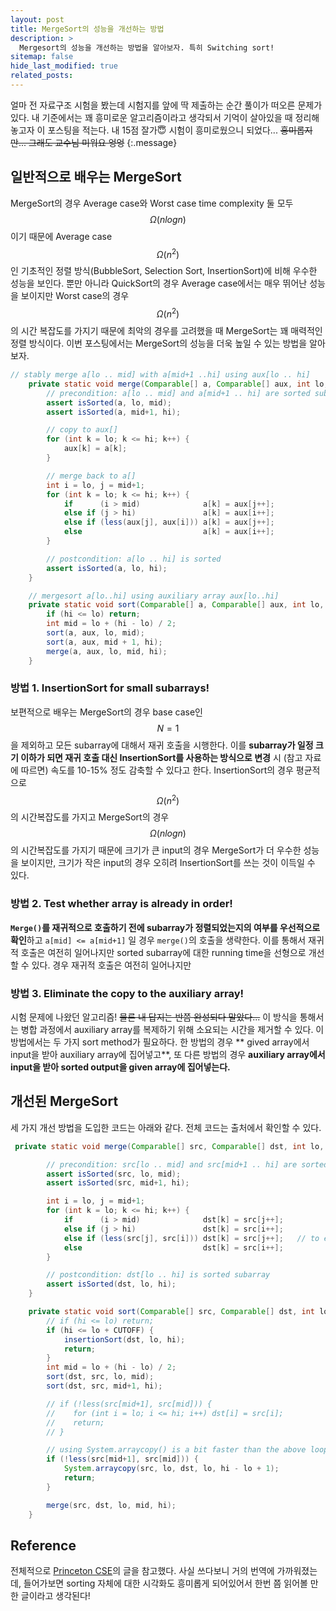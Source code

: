 ```yaml
---
layout: post
title: MergeSort의 성능을 개선하는 방법
description: >
  Mergesort의 성능을 개선하는 방법을 알아보자. 특히 Switching sort!
sitemap: false
hide_last_modified: true
related_posts:
---
```


얼마 전 자료구조 시험을 봤는데 시험지를 앞에 딱 제출하는 순간 풀이가 떠오른 문제가 있다. 내 기준에서는 꽤 흥미로운 알고리즘이라고 생각되서 기억이 살아있을 때 정리해놓고자 이 포스팅을 적는다. 내 15점 잘가😇 시험이 흥미로웠으니 되었다... ~~흥미롭지만... 그래도 교수님 미워요 엉엉~~
{:.message}

## 일반적으로 배우는 MergeSort

MergeSort의 경우 Average case와 Worst case time complexity 둘 모두 $$\Omega(nlogn)$$이기 때문에 Average case $$\Omega(n^2)$$ 인 기초적인 정렬 방식(BubbleSort, Selection Sort, InsertionSort)에 비해 우수한 성능을 보인다. 뿐만 아니라 QuickSort의 경우 Average case에서는 매우 뛰어난 성능을 보이지만 Worst case의 경우 $$\Omega(n^2)$$의 시간 복잡도를 가지기 때문에 최악의 경우를 고려했을 때 MergeSort는 꽤 매력적인 정렬 방식이다. 이번 포스팅에서는 MergeSort의 성능을 더욱 높일 수 있는 방법을 알아보자.

```java
// stably merge a[lo .. mid] with a[mid+1 ..hi] using aux[lo .. hi]
    private static void merge(Comparable[] a, Comparable[] aux, int lo, int mid, int hi) {
        // precondition: a[lo .. mid] and a[mid+1 .. hi] are sorted subarrays
        assert isSorted(a, lo, mid);
        assert isSorted(a, mid+1, hi);

        // copy to aux[]
        for (int k = lo; k <= hi; k++) {
            aux[k] = a[k];
        }

        // merge back to a[]
        int i = lo, j = mid+1;
        for (int k = lo; k <= hi; k++) {
            if      (i > mid)              a[k] = aux[j++];
            else if (j > hi)               a[k] = aux[i++];
            else if (less(aux[j], aux[i])) a[k] = aux[j++];
            else                           a[k] = aux[i++];
        }

        // postcondition: a[lo .. hi] is sorted
        assert isSorted(a, lo, hi);
    }

    // mergesort a[lo..hi] using auxiliary array aux[lo..hi]
    private static void sort(Comparable[] a, Comparable[] aux, int lo, int hi) {
        if (hi <= lo) return;
        int mid = lo + (hi - lo) / 2;
        sort(a, aux, lo, mid);
        sort(a, aux, mid + 1, hi);
        merge(a, aux, lo, mid, hi);
    }
```

### 방법 1. InsertionSort for small subarrays!

보편적으로 배우는 MergeSort의 경우 base case인 $$N = 1$$을 제외하고 모든 subarray에 대해서 재귀 호출을 시행한다. 이를 **subarray가 일정 크기 이하가 되면 재귀 호출 대신 InsertionSort를 사용하는 방식으로 변경** 시 (참고 자료에 따르면) 속도를 10-15% 정도 감축할 수 있다고 한다. InsertionSort의 경우 평균적으로 $$\Omega(n^2)$$의 시간복잡도를 가지고 MergeSort의 경우 $$\Omega(nlogn)$$의 시간복잡도를 가지기 때문에 크기가 큰 input의 경우 MergeSort가 더 우수한 성능을 보이지만, 크기가 작은 input의 경우 오히려 InsertionSort를 쓰는 것이 이득일 수 있다.

### 방법 2. Test whether array is already in order!

**`Merge()`를 재귀적으로 호출하기 전에 subarray가 정렬되었는지의 여부를 우선적으로 확인**하고 `a[mid] <= a[mid+1]` 일 경우 `merge()`의 호출을 생략한다. 이를 통해서 재귀적 호출은 여전히 일어나지만 sorted subarray에 대한 running time을 선형으로 개선할 수 있다. 경우 재귀적 호출은 여전히 일어나지만

### 방법 3. Eliminate the copy to the auxiliary array!

시험 문제에 나왔던 알고리즘! ~~물론 내 답지는 반쯤 완성되다 말았다...~~ 이 방식을 통해서는 병합 과정에서 auxiliary array를 복제하기 위해 소요되는 시간을 제거할 수 있다. 이 방법에서는 두 가지 sort method가 필요하다. 한 방법의 경우 ** gived array에서 input을 받아 auxiliary array에 집어넣고**, 또 다른 방법의 경우 **auxiliary array에서 input을 받아 sorted output을 given array에 집어넣는다.**

## 개선된 MergeSort

세 가지 개선 방법을 도입한 코드는 아래와 같다.
전체 코드는 출처에서 확인할 수 있다.

```java
 private static void merge(Comparable[] src, Comparable[] dst, int lo, int mid, int hi) {

        // precondition: src[lo .. mid] and src[mid+1 .. hi] are sorted subarrays
        assert isSorted(src, lo, mid);
        assert isSorted(src, mid+1, hi);

        int i = lo, j = mid+1;
        for (int k = lo; k <= hi; k++) {
            if      (i > mid)              dst[k] = src[j++];
            else if (j > hi)               dst[k] = src[i++];
            else if (less(src[j], src[i])) dst[k] = src[j++];   // to ensure stability
            else                           dst[k] = src[i++];
        }

        // postcondition: dst[lo .. hi] is sorted subarray
        assert isSorted(dst, lo, hi);
    }

    private static void sort(Comparable[] src, Comparable[] dst, int lo, int hi) {
        // if (hi <= lo) return;
        if (hi <= lo + CUTOFF) {
            insertionSort(dst, lo, hi);
            return;
        }
        int mid = lo + (hi - lo) / 2;
        sort(dst, src, lo, mid);
        sort(dst, src, mid+1, hi);

        // if (!less(src[mid+1], src[mid])) {
        //    for (int i = lo; i <= hi; i++) dst[i] = src[i];
        //    return;
        // }

        // using System.arraycopy() is a bit faster than the above loop
        if (!less(src[mid+1], src[mid])) {
            System.arraycopy(src, lo, dst, lo, hi - lo + 1);
            return;
        }

        merge(src, dst, lo, mid, hi);
    }
```

## Reference

전체적으로 [Princeton CSE](https://algs4.cs.princeton.edu/22mergesort/)의 글을 참고했다. 사실 쓰다보니 거의 번역에 가까워졌는데, 들어가보면 sorting 자체에 대한 시각화도 흥미롭게 되어있어서 한번 쯤 읽어볼 만한 글이라고 생각된다!
